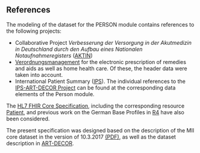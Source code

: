 ## References

The modeling of the dataset for the PERSON module contains references to the following projects:

* Collaborative Project *Verbesserung der Versorgung in der Akutmedizin in Deutschland durch den Aufbau eines Nationalen Notaufnahmeregisters* ([AKTIN](https://art-decor.org/art-decor/decor-project--aktin- ))
* [Verordnungsmanagement](https://art-decor.org/art-decor/decor-project--vomgt-) for the electronic prescription of remedies and aids as well as home health care. Of these, the header data were taken into account.
* International Patient Summary ([IPS](http://international-patient-summary.net/)). The individual references to the [IPS-ART-DECOR Project](https://art-decor.org/art-decor/decor-project--hl7ips-) can be found at the corresponding data elements of the Person module.

The [HL7 FHIR Core Specification](http://hl7.org/fhir/R4/), including the corresponding resource [Patient](http://hl7.org/fhir/R4/patient.html), and previous work on the German Base Profiles in [R4](https://simplifier.net/basisprofil-de-r4) have also been considered. 

The present specification was designed based on the description of the MII core dataset in the version of 10.3.2017 [(PDF)](https://www.medizininformatik-initiative.de/sites/default/files/inline-files/MII_04_Kerndatensatz_1-0.pdf), as well as the dataset description in [ART-DECOR](https://art-decor.org/art-decor/decor-project--mide-).

